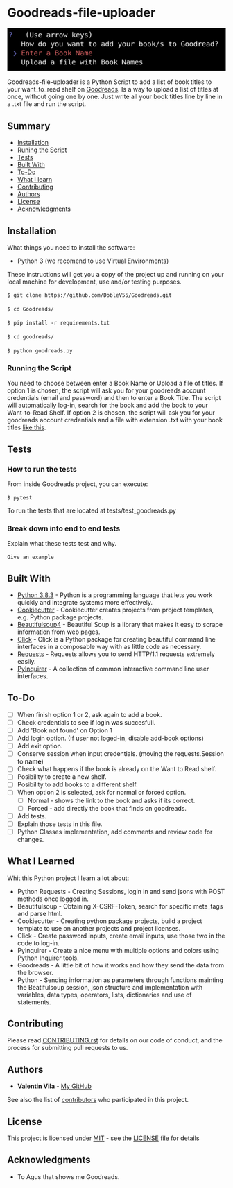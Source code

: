 # Goodreads-file-uploader
![image from my terminal](readme-screenshot.png)

Goodreads-file-uploader is a Python Script to add a list of book titles to your want_to_read shelf on [Goodreads](https://www.goodreads.com/).
Is a way to upload a list of titles at once, without going one by one.
Just write all your book titles line by line in a .txt file and run the script.

## Summary

  - [Installation](#installation)
  - [Runing the Script](#running-the-script)
  - [Tests](#tests)
  - [Built With](#built-with)
  - [To-Do](#to-do)
  - [What I learn](#what-i-learned)
  - [Contributing](#contributing)
  - [Authors](#authors)
  - [License](#license)
  - [Acknowledgments](#acknowledgments)

## Installation

What things you need to install the software:

* Python 3 (we recomend to use Virtual Environments)

These instructions will get you a copy of the project up and running on
your local machine for development, use and/or testing purposes.

    $ git clone https://github.com/DobleV55/Goodreads.git
    
    $ cd Goodreads/
    
    $ pip install -r requirements.txt
    
    $ cd goodreads/
    
    $ python goodreads.py

### Running the Script

You need to choose between enter a Book Name or Upload a file of titles.
If option 1 is chosen, the script will ask you for your goodreads account credentials (email and password) and then to enter a Book Title.
The script will automatically log-in, search for the book and add the book to your Want-to-Read Shelf.
If option 2 is chosen, the script will ask you for your goodreads account credentials and a file with extension .txt with your book titles [like this](tests/book-titles-example.txt).

## Tests

### How to run the tests

From inside Goodreads project, you can execute:

    $ pytest
    
To run the tests that are located at tests/test_goodreads.py

### Break down into end to end tests

Explain what these tests test and why.

    Give an example

## Built With

  - [Python 3.8.3](https://www.python.org/downloads/release/python-383/) - Python is a programming language that lets you work quickly
and integrate systems more effectively.
  - [Cookiecutter](https://pypi.org/project/cookiecutter/) - Cookiecutter creates projects from project templates, e.g. Python package projects.
  - [Beautifulsoup4](https://pypi.org/project/beautifulsoup4/) - Beautiful Soup is a library that makes it easy to scrape information from web pages.
  - [Click](https://pypi.org/project/click/) - Click is a Python package for creating beautiful command line interfaces in a composable way with as little code as necessary.
  - [Requests](https://pypi.org/project/requests/) - Requests allows you to send HTTP/1.1 requests extremely easily.
  - [PyInquirer](https://pypi.org/project/PyInquirer/) - A collection of common interactive command line user interfaces.
  
## To-Do

- [ ] When finish option 1 or 2, ask again to add a book.
- [ ] Check credentials to see if login was succesfull.
- [ ] Add 'Book not found' on Option 1
- [ ] Add login option. (If user not loged-in, disable add-book options)
- [ ] Add exit option.
- [ ] Conserve session when input credentials. (moving the requests.Session to __name__)
- [ ] Check what happens if the book is already on the Want to Read shelf.
- [ ] Posibility to create a new shelf.
- [ ] Posibility to add books to a different shelf.
- [ ] When option 2 is selected, ask for normal or forced option.
  - [ ] Normal - shows the link to the book and asks if its correct.
  - [ ] Forced - add directly the book that finds on goodreads.
- [ ] Add tests.
- [ ] Explain those tests in this file.
- [ ] Python Classes implementation, add comments and review code for changes.  
  
## What I Learned

Whit this Python project I learn a lot about:
* Python Requests - Creating Sessions, login in and send jsons with POST methods once logged in.
* Beautifulsoup - Obtaining X-CSRF-Token, search for specific meta_tags and parse html.
* Cookiecutter - Creating python package projects, build a project template to use on another projects and project licenses.
* Click - Create password inputs, create email inputs, use those two in the code to log-in.
* PyInquirer - Create a nice menu with multiple options and colors using Python Inquirer tools.
* Goodreads - A little bit of how it works and how they send the data from the browser.
* Python - Sending information as parameters through functions mainting the Beatifulsoup session, json structure and implementation with variables, data types, operators, lists, dictionaries and use of statements.

## Contributing

Please read [CONTRIBUTING.rst](CONTRIBUTING.rst) for details on our code
of conduct, and the process for submitting pull requests to us.

## Authors

  - **Valentin Vila** -
    [My GitHub](https://github.com/DobleV55)

See also the list of [contributors](https://github.com/DobleV55/Goodreads/graphs/contributors) who participated in this project.

## License

This project is licensed under [MIT](https://www.mit.edu/) - see the [LICENSE](LICENSE) file for
details

## Acknowledgments

  - To Agus that shows me Goodreads.
